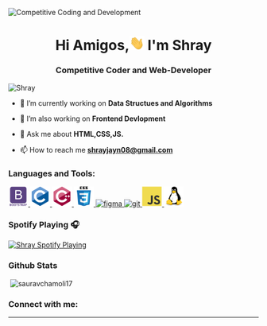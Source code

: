 ![Competitive Coding and Development](https://media-exp1.licdn.com/dms/image/C5616AQEjmey1_eTOgQ/profile-displaybackgroundimage-shrink_350_1400/0/1628605749256?e=1634169600&v=beta&t=pohpRldjFzWlRfDNsNLh8FOcbKMZfHS2YkU5xmPe0EA)

<h1 align="center">Hi Amigos,<img src="https://raw.githubusercontent.com/ABSphreak/ABSphreak/master/gifs/Hi.gif" width="30px" /> I'm Shray</h1>
<h3 align="center">Competitive Coder and Web-Developer</h3>

<p align="left"> <img src="https://komarev.com/ghpvc/?username=your-github-shray-jayn" alt="Shray" /> </p>

- 🔭 I’m currently working on **Data Structues and Algorithms**

- 🌱 I’m also working on **Frontend Devlopment**

- 💬 Ask me about **HTML,CSS,JS.**

- 📫 How to reach me **shrayjayn08@gmail.com**

<h3 align="left">Languages and Tools:</h3>
<p align="left"> <a href="https://getbootstrap.com" target="_blank"> <img src="https://raw.githubusercontent.com/devicons/devicon/master/icons/bootstrap/bootstrap-plain-wordmark.svg" alt="bootstrap" width="40" height="40"/> </a> <a href="https://www.cprogramming.com/" target="_blank"> <img src="https://raw.githubusercontent.com/devicons/devicon/master/icons/c/c-original.svg" alt="c" width="40" height="40"/> </a> <a href="https://www.w3schools.com/cpp/" target="_blank"> <img src="https://raw.githubusercontent.com/devicons/devicon/master/icons/cplusplus/cplusplus-original.svg" alt="cplusplus" width="40" height="40"/> </a> <a href="https://www.w3schools.com/css/" target="_blank"> <img src="https://raw.githubusercontent.com/devicons/devicon/master/icons/css3/css3-original-wordmark.svg" alt="css3" width="40" height="40"/> </a>  <a href="https://www.figma.com/" target="_blank"> <img src="https://www.vectorlogo.zone/logos/figma/figma-icon.svg" alt="figma" width="40" height="40"/> </a> </a> <a href="https://git-scm.com/" target="_blank"> <img src="https://www.vectorlogo.zone/logos/git-scm/git-scm-icon.svg" alt="git" width="40" height="40"/> </a> <a href="https://developer.mozilla.org/en-US/docs/Web/JavaScript" target="_blank"> <img src="https://raw.githubusercontent.com/devicons/devicon/master/icons/javascript/javascript-original.svg" alt="javascript" width="40" height="40"/> </a> <a href="https://www.linux.org/" target="_blank"> <img src="https://raw.githubusercontent.com/devicons/devicon/master/icons/linux/linux-original.svg" alt="linux" width="40" height="40"/> </a>   </p>

<h3 id="spotify-playing-">Spotify Playing 🎧</h3>
<p>
  <a href="https://open.spotify.com/user/wcw78odmotfxhv9g0mivw2q2b">
   <img src="https://spotify-now-playing-sauravchamoli17.vercel.app/api/spotify-playing" alt="Shray Spotify Playing" width="350" />
  </a>
</p>

<h3 align="left">Github Stats </h3>
<p>&nbsp;<img align="center" src="https://github-readme-stats.vercel.app/api?username=sauravchamoli17&show_icons=true&locale=en" alt="sauravchamoli17" /></p>



<h3 align="left">Connect with me:</h3>
<p align="center">


</p>

-----


